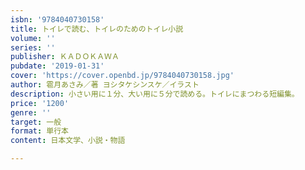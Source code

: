```yaml
---
isbn: '9784040730158'
title: トイレで読む、トイレのためのトイレ小説
volume: ''
series: ''
publisher: ＫＡＤＯＫＡＷＡ
pubdate: '2019-01-31'
cover: 'https://cover.openbd.jp/9784040730158.jpg'
author: 雹月あさみ／著 ヨシタケシンスケ／イラスト
description: 小さい用に１分、大い用に５分で読める。トイレにまつわる短編集。
price: '1200'
genre: ''
target: 一般
format: 単行本
content: 日本文学、小説・物語

---
```

